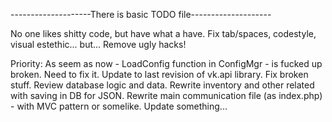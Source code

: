 --------------------There is basic TODO file--------------------

No one likes shitty code, but have what a have.
Fix tab/spaces, codestyle, visual estethic... but...
Remove ugly hacks!

Priority:
As seem as now - LoadConfig function in ConfigMgr - is fucked up broken. Need to fix it.
Update to last revision of vk.api library.
Fix broken stuff.
Review database logic and data.
Rewrite inventory and other related with saving in DB for JSON.
Rewrite main communication file (as index.php) - with MVC pattern or somelike.
Update something...


